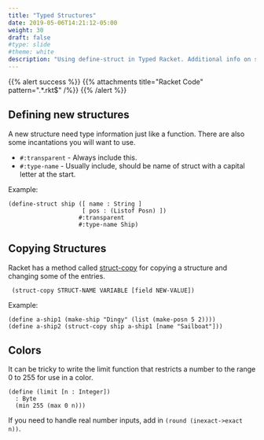 ```yaml
---
title: "Typed Structures"
date: 2019-05-06T14:21:12-05:00
weight: 30
draft: false
#type: slide
#theme: white
description: "Using define-struct in Typed Racket. Additional info on struct-copy and limit for use with make-color."
---
```


{{% alert success %}}
{{% attachments title="Racket Code" pattern=".*\.rkt$" /%}}
{{% /alert %}}

## Defining new structures

A new structure need type information just like a function. There are
also some incantations you will want to use.

* `#:transparent` - Always include this.
* `#:type-name` - Usually include, should be name of struct with a
  capital letter at the start.

Example:

    (define-struct ship ([ name : String ]
                         [ pos : (Listof Posn) ])
                        #:transparent
                        #:type-name Ship)

## Copying Structures

Racket has a method called
[struct-copy](https://docs.racket-lang.org/reference/struct-copy.html?q=struct-copy#%28form._%28%28lib._racket%2Fprivate%2Fbase..rkt%29._struct-copy%29%29)
for copying a structure and changing some of the entries. 

     (struct-copy STRUCT-NAME VARIABLE [field NEW-VALUE])

Example:

    (define a-ship1 (make-ship "Dingy" (list (make-posn 5 2))))
    (define a-ship2 (struct-copy ship a-ship1 [name "Sailboat"]))

## Colors

It can be tricky to write the limit function that restricts a number
to the range 0 to 255 for use in a color.

    (define (limit [n : Integer])
      : Byte
      (min 255 (max 0 n)))

If you need to handle real number inputs, add in `(round (inexact->exact n))`.

